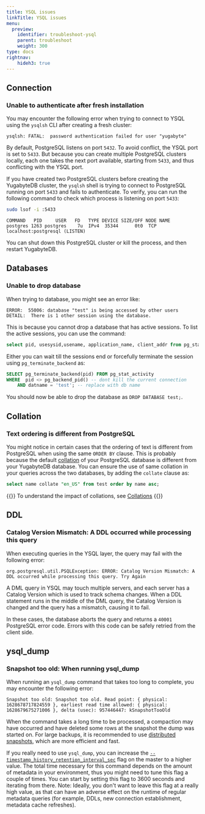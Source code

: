 ```yaml
---
title: YSQL issues
linkTitle: YSQL issues
menu:
  preview:
    identifier: troubleshoot-ysql
    parent: troubleshoot
    weight: 300
type: docs
rightnav:
    hideh3: true
---
```


## Connection

### Unable to authenticate after fresh installation

You may encounter the following error when trying to connect to YSQL using the `ysqlsh` CLI after creating a fresh cluster:

```output
ysqlsh: FATAL:  password authentication failed for user "yugabyte"
```

By default, PostgreSQL listens on port `5432`. To avoid conflict, the YSQL port is set to `5433`. But because you can create multiple PostgreSQL clusters locally, each one takes the next port available, starting from `5433`, and thus conflicting with the YSQL port.

If you have created two PostgreSQL clusters before creating the YugabyteDB cluster, the `ysqlsh` shell is trying to connect to PostgreSQL running on port `5433` and fails to authenticate. To verify, you can run the following command to check which process is listening on port `5433`:

```sh
sudo lsof -i :5433
```

```output
COMMAND   PID     USER   FD   TYPE DEVICE SIZE/OFF NODE NAME
postgres 1263 postgres    7u  IPv4  35344      0t0  TCP localhost:postgresql (LISTEN)
```

You can shut down this PostgreSQL cluster or kill the process, and then restart YugabyteDB.


## Databases

### Unable to drop database

When trying to database, you might see an error like:

```sql{.nocopy}
ERROR:  55006: database "test" is being accessed by other users
DETAIL:  There is 1 other session using the database.
```

This is because you cannot drop a database that has active sessions. To list the active sessions, you can use the command:

```sql
select pid, usesysid,usename, application_name, client_addr from pg_stat_activity where datname ='test';
```

Either you can wait till the sessions end or forcefully terminate the session using `pg_terminate_backend` as:

```sql
SELECT pg_terminate_backend(pid) FROM pg_stat_activity
WHERE  pid <> pg_backend_pid() -- dont kill the current connection
    AND datname = 'test'; -- replace with db name
```

You should now be able to drop the database as `DROP DATABASE test;`.

## Collation

### Text ordering is different from PostgreSQL

You might notice in certain cases that the ordering of text is different from PostgreSQL when using the same `ORDER BY` clause. This is probably because the default [collation](../../explore/ysql-language-features/advanced-features/collations/) of your PostgreSQL database is different from your YugabyteDB database. You can ensure the use of same collation in your queries across the two databases, by adding the `collate` clause as:

```sql
select name collate "en_US" from test order by name asc;
```

{{<lead link="">}}
To understand the impact of collations, see [Collations](../../explore/ysql-language-features/advanced-features/collations/)
{{</lead>}}

## DDL

### Catalog Version Mismatch: A DDL occurred while processing this query

When executing queries in the YSQL layer, the query may fail with the following error:

```output
org.postgresql.util.PSQLException: ERROR: Catalog Version Mismatch: A DDL occurred while processing this query. Try Again
```

A DML query in YSQL may touch multiple servers, and each server has a Catalog Version which is used to track schema changes. When a DDL statement runs in the middle of the DML query, the Catalog Version is changed and the query has a mismatch, causing it to fail.

In these cases, the database aborts the query and returns a `40001` PostgreSQL error code. Errors with this code can be safely retried from the client side.

## ysql_dump

### Snapshot too old: When running ysql_dump

When running an `ysql_dump` command that takes too long to complete, you may encounter the following error:

```output
Snapshot too old: Snapshot too old. Read point: { physical: 1628678717824559 }, earliest read time allowed: { physical: 1628679675271006 }, delta (usec): 957446447: kSnapshotTooOld
```

When the command takes a long time to be processed, a compaction may have occurred and have deleted some rows at the snapshot the dump was started on. For large backups, it is recommended to use [distributed snapshots](../../manage/backup-restore/snapshot-ysql/), which are more efficient and fast.

If you really need to use `ysql_dump`, you can increase the [`--timestamp_history_retention_interval_sec`](../../reference/configuration/yb-tserver/#timestamp-history-retention-interval-sec) flag on the master to a higher value. The total time necessary for this command depends on the amount of metadata in your environment, thus you might need to tune this flag a couple of times. You can start by setting this flag to 3600 seconds and iterating from there. Note: Ideally, you don't want to leave this flag at a really high value, as that can have an adverse effect on the runtime of regular metadata queries (for example, DDLs, new connection establishment, metadata cache refreshes).